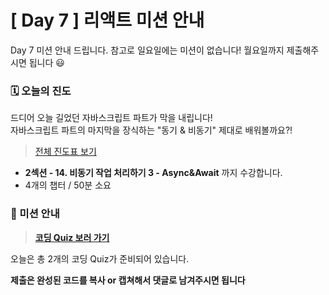 # [ Day 7 ] 리액트 미션 안내

Day 7 미션 안내 드립니다.
참고로 일요일에는 미션이 없습니다! 월요일까지 제출해주시면 됩니다 😃

### 🗓️ 오늘의 진도

드디어 오늘 길었던 자바스크립트 파트가 막을 내립니다!  
자바스크립트 파트의 마지막을 장식하는 "동기 & 비동기" 제대로 배워볼까요?!

> [전체 진도표 보기](https://www.notion.so/winterlood/2573dd24c0484500b807d595cc19a2cd)

- **2섹션 - 14. 비동기 작업 처리하기 3 - Async&Await** 까지 수강합니다.
- 4개의 챕터 / 50분 소요

### 🎯 미션 안내

> **[코딩 Quiz 보러 가기](https://github.com/winterlood/onebite-react-challenge/blob/main/missions/day07/coding-quiz)**

오늘은 총 2개의 코딩 Quiz가 준비되어 있습니다.

**제출은 완성된 코드를 복사 or 캡쳐해서 댓글로 남겨주시면 됩니다**
